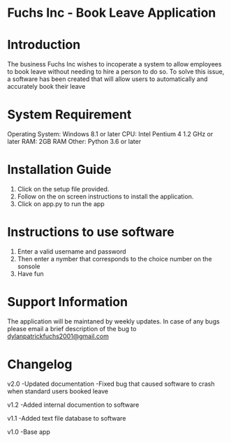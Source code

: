 # Fuchs Inc - Book Leave Application 

# Introduction

The business Fuchs Inc wishes to incoperate a system to allow employees to book leave without needing to hire a person to do so.
To solve this issue, a software has been created that will allow users to automatically and accurately book their leave

# System Requirement
Operating System: Windows 8.1 or later
CPU: Intel Pentium 4 1.2 GHz or later
RAM: 2GB RAM
Other: Python 3.6 or later

# Installation Guide
1. Click on the setup file provided.
2. Follow on the on screen instructions to install the application.
3. Click on app.py to run the app

# Instructions to use software
1. Enter a valid username and password
2. Then enter a nymber that corresponds to the choice number on the sonsole
3. Have fun 

# Support Information
The application will be maintaned by weekly updates.
In case of any bugs please email a brief description of the bug to dylanpatrickfuchs2001@gmail.com

# Changelog
v2.0
-Updated documentation
-Fixed bug that caused software to crash when standard users booked leave

v1.2
-Added internal documention to software

v1.1
-Added text file database to software

v1.0
-Base app